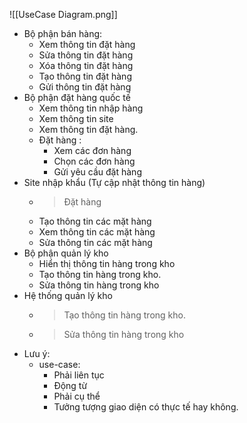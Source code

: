 ![[UseCase Diagram.png]]

- Bộ phận bán hàng:
	- Xem thông tin đặt hàng 
	- Sửa thông tin  đặt hàng
	- Xóa thông tin đặt hàng
	- Tạo thông tin đặt hàng
	- Gửi thông tin đặt hàng
- Bộ phận đặt hàng quốc tế
	- Xem thông tin nhập hàng
	- Xem thông tin site
	- Xem thông tin đặt hàng.
	- Đặt hàng : 
		- Xem các đơn hàng
		- Chọn các đơn hàng
		- Gửi yêu cầu đặt hàng
- Site nhập khẩu (Tự cập nhật thông tin hàng)
	- >Đặt hàng
	- Tạo thông tin các mặt hàng 
	- Xem thông tin các mặt hàng
	- Sửa thông tin các mặt hàng
- Bộ phận quản lý kho
	-  Hiển thị thông tin hàng trong kho
	-  Tạo thông tin hàng trong kho.
	-  Sửa thông tin hàng trong kho
- Hệ thống quản lý kho
	- >Tạo thông tin hàng trong kho.
	- > Sửa thông tin hàng trong kho
- Lưu ý:
	- use-case: 
		- Phải liên tục
		- Động từ
		- Phải cụ thể
		- Tưởng tượng giao diện có thực tế hay không.